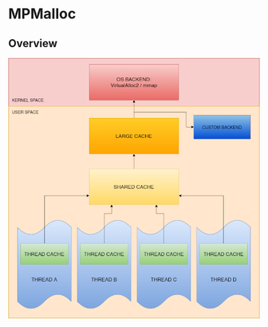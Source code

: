 # MPMalloc
## Overview
![overview_image](https://github.com/MarcelPiNacy/mpmalloc/blob/main/docs/overview.png)
